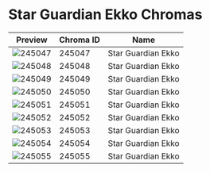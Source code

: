 # Star Guardian Ekko Chromas



| Preview | Chroma ID | Name |
|---------|-----------|------|
| ![245047](https://raw.communitydragon.org/latest/plugins/rcp-be-lol-game-data/global/default/v1/champion-chroma-images/245/245047.png) | 245047 | Star Guardian Ekko |
| ![245048](https://raw.communitydragon.org/latest/plugins/rcp-be-lol-game-data/global/default/v1/champion-chroma-images/245/245048.png) | 245048 | Star Guardian Ekko |
| ![245049](https://raw.communitydragon.org/latest/plugins/rcp-be-lol-game-data/global/default/v1/champion-chroma-images/245/245049.png) | 245049 | Star Guardian Ekko |
| ![245050](https://raw.communitydragon.org/latest/plugins/rcp-be-lol-game-data/global/default/v1/champion-chroma-images/245/245050.png) | 245050 | Star Guardian Ekko |
| ![245051](https://raw.communitydragon.org/latest/plugins/rcp-be-lol-game-data/global/default/v1/champion-chroma-images/245/245051.png) | 245051 | Star Guardian Ekko |
| ![245052](https://raw.communitydragon.org/latest/plugins/rcp-be-lol-game-data/global/default/v1/champion-chroma-images/245/245052.png) | 245052 | Star Guardian Ekko |
| ![245053](https://raw.communitydragon.org/latest/plugins/rcp-be-lol-game-data/global/default/v1/champion-chroma-images/245/245053.png) | 245053 | Star Guardian Ekko |
| ![245054](https://raw.communitydragon.org/latest/plugins/rcp-be-lol-game-data/global/default/v1/champion-chroma-images/245/245054.png) | 245054 | Star Guardian Ekko |
| ![245055](https://raw.communitydragon.org/latest/plugins/rcp-be-lol-game-data/global/default/v1/champion-chroma-images/245/245055.png) | 245055 | Star Guardian Ekko |